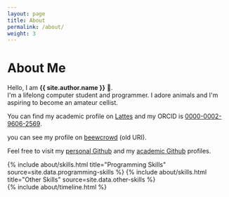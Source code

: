 ```yaml
---
layout: page
title: About
permalink: /about/
weight: 3
---
```


# **About Me**

Hello, I am **{{ site.author.name }}** :wave:.<br>
I'm a lifelong computer student and programmer. I adore animals and I'm aspiring to become an amateur cellist.

You can find my academic profile on [Lattes](http://lattes.cnpq.br/9266478603595600) and my ORCID is [0000-0002-9606-2569](https://orcid.org/0000-0002-9606-2569).

you can see my profile on [beewcrowd](https://judge.beecrowd.com/pt/profile/26795) (old URI).

Feel free to visit my [personal Github](https://github.com/lucas-lb-rocha) and my [academic Github](https://github.com/LucasBarbosaRocha) profiles.

<div class="row">
{% include about/skills.html title="Programming Skills" source=site.data.programming-skills %}
{% include about/skills.html title="Other Skills" source=site.data.other-skills %}
</div>

<div class="row">
{% include about/timeline.html %}
</div>
